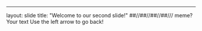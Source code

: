 
---
layout: slide
title: "Welcome to our second slide!"
##//##//##//##/// meme?
Your text
Use the left arrow to go back!
